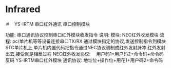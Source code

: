 # Infrared
＃　YS-IRTM 串口红外通讯 串口控制模块

功能:  串口通讯协议控制串口红外模块收发指令
说明:  模块: NEC红外收发模块
流程:  pc/单片机等等设备连接串口TX/RX 
通过模块指定的协议,发送控制指令到模块STC单片机上
单片机内置代码把指令通过NEC协议调制成红外发射脉冲
红外发射出去,接受就是相反过程
NEC红外收发协议:            　用户码1+用户码2+命令码+命令码反码
YS-IRTM串口红外模块 通讯协议: 地址位+操作位+用花1+用户码2+命令码
